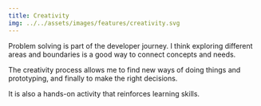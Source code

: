 ```yaml
---
title: Creativity
img: ../../assets/images/features/creativity.svg
---
```


Problem solving is part of the developer journey. I think exploring different areas and boundaries is a good way to connect concepts and needs.

The creativity process allows me to find new ways of doing things and prototyping, and finally to make the right decisions.

It is also a hands-on activity that reinforces learning skills.
